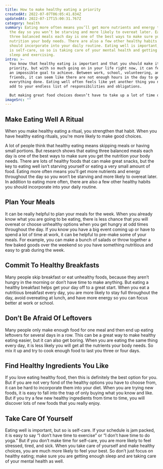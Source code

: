 ```yaml
---
title: How to make healthy eating a priority
createdAt: 2022-07-07T06:05:41.834Z
updatedAt: 2022-07-17T15:00:31.767Z
category: health
summary: Eating more often means you’ll get more nutrients and energy throughout
  the day so you won’t be starving and more likely to overeat later. Eating
  three balanced meals each day is one of the best ways to make sure you get the
  nutrition your body needs. There are also a few other healthy habits you
  should incorporate into your daily routine. Eating well is important, but so
  is self-care, so so is taking care of your mental health and getting enough
  sleep and exercising.
intro: >-
  You know that healthy eating is important and that you should make it a
  priority, but with so much going on in your life right now, it can feel like
  an impossible goal to achieve. Between work, school, volunteering, and
  friends, it can seem like there are not enough hours in the day to get
  everything done. Eating well often feels like yet another thing you need to
  add to your endless list of responsibilities and obligations.

  But making great food choices doesn’t have to take up a lot of time or feel like a chore. There are lots of simple things you can do every day that will help you make eating well a top priority. Even if your schedule seems packed, these small changes will help you get the nutrition your body needs without taking up too much of your time or energy.
imageSrc: ""
---
```


## Make Eating Well A Ritual

When you make healthy eating a ritual, you strengthen that habit. When you have healthy eating rituals, you're more likely to make good choices.

A lot of people think that healthy eating means skipping meals or having small portions. But research shows that eating three balanced meals each day is one of the best ways to make sure you get the nutrition your body needs.
There are lots of healthy foods that can make great snacks, but the key to eating well isn’t starving yourself or eating a very small amount of food. Eating more often means you’ll get more nutrients and energy throughout the day so you won’t be starving and more likely to overeat later.
In addition to eating more often, there are also a few other healthy habits you should incorporate into your daily routine.

## Plan Your Meals

It can be really helpful to plan your meals for the week. When you already know what you are going to be eating, there is less chance that you will overeat or choose unhealthy options when you get hungry at odd times throughout the day.
If you know you have a big event coming up or have to spend a lot of time at work, it can be helpful to pre-make some of your meals. For example, you can make a bunch of salads or throw together a few baked goods over the weekend so you have something nutritious and easy to grab during the week.

## Commit To Healthy Breakfasts

Many people skip breakfast or eat unhealthy foods, because they aren’t hungry in the morning or don’t have time to make anything. But eating a healthy breakfast helps get your day off to a great start.
When you eat a nutritious breakfast every day, you are more likely to stay full throughout the day, avoid overeating at lunch, and have more energy so you can focus better at work or school.

## Don’t Be Afraid Of Leftovers

Many people only make enough food for one meal and then end up eating leftovers for several days in a row. This can be a great way to make healthy eating easier, but it can also get boring.
When you are eating the same thing every day, it is less likely you will get all the nutrients your body needs. So mix it up and try to cook enough food to last you three or four days.

## Find Healthy Ingredients You Like

If you love eating healthy food, then this is definitely the best option for you. But if you are not very fond of the healthy options you have to choose from, it can be hard to incorporate them into your diet.
When you are trying new foods, it is easy to fall into the trap of only buying what you know and like. But if you try a few new healthy ingredients from time to time, you will discover lots of new foods that you really enjoy.

## Take Care Of Yourself

Eating well is important, but so is self-care. If your schedule is jam packed, it is easy to say “I don’t have time to exercise” or “I don’t have time to do yoga.” But if you don’t make time for self-care, you are more likely to feel stressed, tired, and sick.
When you take care of yourself and make healthy choices, you are much more likely to feel your best. So don’t just focus on healthy eating; make sure you are getting enough sleep and are taking care of your mental health as well.
